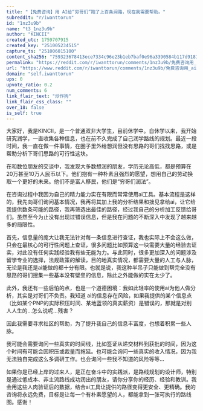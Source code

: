 ```yaml
---
title: "【免费咨询】用 AI给“穷哥们”跑了上百条润路，现在我需要帮助。"
subreddit: "r/iwanttorun"
id: "1nz3u9b"
name: "t3_1nz3u9b"
author: "KINCII"
created_utc: 1759707915
created_key: "251005234515"
capture_ts: "251006015100"
content_sha256: "759323678413ece7334c96e23b1eb7baf0e96a3390584b117d9181f00247ddda"
permalink: "https://reddit.com/r/iwanttorun/comments/1nz3u9b/免费咨询用_ai给穷哥们跑了上百条润路现在我需要帮助/"
url: "https://www.reddit.com/r/iwanttorun/comments/1nz3u9b/免费咨询用_ai给穷哥们跑了上百条润路现在我需要帮助/"
domain: "self.iwanttorun"
ups: 0
upvote_ratio: 0.2
num_comments: 6
link_flair_text: "炒作狗"
link_flair_css_class: ""
over_18: false
is_self: true
---
```


大家好，我是KINCII，是一个普通双非大学生，目前休学中。自休学以来，我开始研究润学，一直收集各种信息，也在前不久完成了自己润学路线的规划。最近一段时间，我一直在做一件事情，在圈子里外给想润但没有思路的哥们找找思路，或是帮助分析下哥们思路的可行性这块。

在和数位朋友的交谈中，我发现大多数想润的朋友，学历无论高低，都是预算在20万甚至10万人民币以下。他们抱有一种朴素且强烈的愿望，想用自己的劳动换取一个更好的未来。他们不是富人移民，他们是“穷哥们润法”。

在咨询过程中我因为自己的精力能力实在有限而常常使用ai工具。基本流程是这样的，我先向哥们询问基本情况，我再将其加上我的分析结果和拙见拿给ai，让它给我提供数条可能的路径，我再筛选出最佳的路径，经过我自己的分析加工反馈给哥们。虽然至今为止没有出现过错误信息，但是我在问题的不断深入中发现了越来越多的局限性。

首先，信息量的庞大让我无法针对每一条信息进行查证，我也实际上不会这么做，只会在最核心的可行性问题上查证，很多问题比如预算这一块需要大量的经验去证实，对此没有任何实践经验我有些无能为力。与此同时，很多更加深入的问题涉及留学专业的选择，法规政策的解读，目的地真实情况，都需要大量的人工与人脉，无论是我还是ai能做的都十分有限。也就是说，我这种半吊子只能做到帮完全没有思路的哥们搜集一些基本没有壁垒的信息，除此之外能做的实在太少了。

此外，我还有一些后怕的点，也是一个道德困境：我如此轻率的使用ai为他人做分析，其实是对哥们不负责。我知道
ai的信息存在风险，如果我提供的某个信息点（比如某个PNP的实际积压时间、某地蓝领的真实薪资）是错误的，那就是对别人人生的…怎么说呢…残害？

因此我需要寻求社区的帮助，为了提升我自己的信息丰富度，也想着积累一些人脉。

我可能会需要询问一些真实的时间线，比如签证从递交材料到获批的时间，因为这个时间有可能会因积压或裁量而拖延。也可能会询问一些真实的收入情况，因为我无法独自完成这么多调研工作。也会询问一些我不知道的风险等等…

如果你是已经上岸的过来人，是正在奋斗中的实践派，是路线规划的设计师，特别是通过低成本、非主流路线成功润出的朋友，请你分享你的经历、经验和教训。​我会用这些人肉验证后的数据，结合ai工具让提供的路径变得更安全、更精确。我的咨询将永远免费，目标是让每一个有朴素愿望的人，都能拿到一张可执行的路线图。
​感谢！
